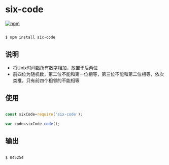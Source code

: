 # six-code

[![npm](https://img.shields.io/badge/Licence-GPL--3.0-blue.svg)](https://choosealicense.com/licenses/gpl-3.0/)

```bash

$ npm install six-code

```

## 说明

* 将Unix时间戳所有数字相加，放置于后两位
* 前四位为随机数，第二位不能和第一位相等，第三位不能和第二位相等，依次类推，只有前四个相邻的不能相等

## 使用

```js

const sixCode=require('six-code');
 
var code=sixCode.code();

```
## 输出

```bash

$ 045254

```
